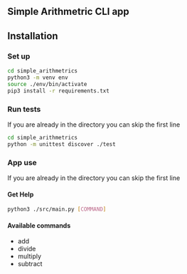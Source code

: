## Simple Arithmetric CLI app

## Installation
### Set up
```bash
cd simple_arithmetrics
python3 -m venv env
source ./env/bin/activate
pip3 install -r requirements.txt
```

### Run tests
If you are already in the directory you can skip the first line
```bash
cd simple_arithmetrics
python -m unittest discover ./test
```

### App use
If you are already in the directory you can skip the first line

#### Get Help
```bash
python3 ./src/main.py [COMMAND]

```

#### Available commands
- add
- divide
- multiply
- subtract


